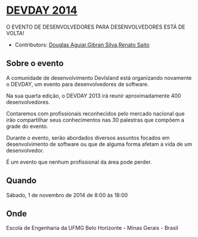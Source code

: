 # [DEVDAY 2014](http://devday.devisland.com/) 
O EVENTO DE DESENVOLVEDORES PARA DESENVOLVEDORES ESTÁ DE VOLTA!

* Contributors: [Douglas Aguiar](https://github.com/douglasaguiar),[Gibran Silva](https://github.com/gibran),[Renato Saito](https://github.com/renatosaito )

## Sobre o evento
 
A comunidade de desenvolvimento DevIsland está organizando novamente o DEVDAY, um evento para desenvolvedores de software.

Na sua quarta edição, o DEVDAY 2013 irá reunir aproximadamente 400 desenvolvedores.  

Contaremos com profissionais reconhecidos pelo mercado nacional que irão compartilhar seus conhecimentos nas 30 palestras que compõem a grade do evento.  

Durante o evento, serão abordados diversos assuntos focados em desenvolvimento de software ou que de alguma forma afetam a vida de um desenvolvedor.

É um evento que nenhum profissional da área pode perder.

## Quando

Sábado, 1 de novembro de 2014 de 8:00 às 18:00

## Onde

Escola de Engenharia da UFMG
Belo Horizonte - Minas Gerais - Brasil
